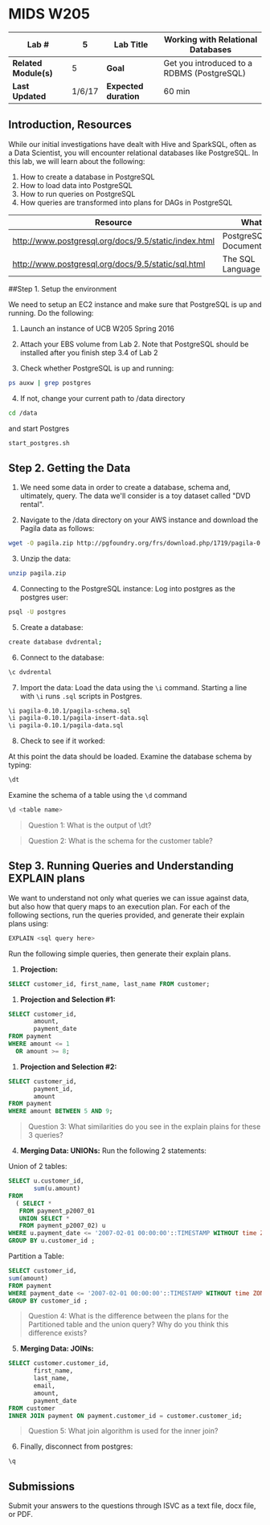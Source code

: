 # MIDS W205

| **Lab #** | 5 | **Lab Title** | Working with Relational Databases |
|---|---|---|---|
| **Related Module(s)** | 5 | **Goal** | Get you introduced to a RDBMS (PostgreSQL) |
| **Last Updated** | 1/6/17 | **Expected duration** | 60 min |


## Introduction, Resources

While our initial investigations have dealt with Hive and SparkSQL, often as a Data Scientist, you will encounter relational databases like PostgreSQL. In this lab, we will learn about the following:

1. How to create a database in PostgreSQL
2. How to load data into PostgreSQL
3. How to run queries on PostgreSQL
4. How queries are transformed into plans for DAGs in PostgreSQL

| Resource | What |
|---|---|
| http://www.postgresql.org/docs/9.5/static/index.html | PostgreSQL Documentation |
| http://www.postgresql.org/docs/9.5/static/sql.html | The SQL Language |


##Step 1. Setup the environment

We need to setup an EC2 instance and make sure that PostgreSQL is up and running. Do the following:

1. Launch an instance of UCB W205 Spring 2016

2. Attach your EBS volume from Lab 2. Note that PostgreSQL should be installed after you finish step 3.4 of Lab 2
  
3. Check whether PostgreSQL is up and running: 
  ```bash
  ps auxw | grep postgres
  ```
  
4. If not, change your current path to /data directory
  ```bash
  cd /data
  ``` 
and start Postgres 
  ```bash
  start_postgres.sh
  ```

## Step 2. Getting the Data
  
1. We need some data in order to create a database, schema and, ultimately, query. The data we'll consider is a toy dataset called "DVD rental".
  
2. Navigate to the /data directory on your AWS instance and download the Pagila data as follows:
  ```bash
  wget -O pagila.zip http://pgfoundry.org/frs/download.php/1719/pagila-0.10.1.zip
  ```

3. Unzip the data: 
  ```bash 
  unzip pagila.zip
  ```

4. Connecting to the PostgreSQL instance:
  Log into postgres as the postgres user: 
  ```bash
  psql -U postgres
  ```

5. Create a database:
  ```bash
  create database dvdrental;
  ```

6. Connect to the database:
  ```bash
  \c dvdrental
  ```

7. Import the data:
Load the data using the `\i` command. Starting a line with `\i` runs `.sql` scripts in Postgres.
  ```bash
  \i pagila-0.10.1/pagila-schema.sql
  \i pagila-0.10.1/pagila-insert-data.sql
  \i pagila-0.10.1/pagila-data.sql
  ```
8. Check to see if it worked:

  At this point the data should be loaded. 
  Examine the database schema by typing:
  ```bash
  \dt
  ```
  
  Examine the schema of a table using the `\d` command
  ```bash
  \d <table name>
  ```

> Question 1: What is the output of \dt?

> Question 2: What is the schema for the customer table?


## Step 3. Running Queries and Understanding EXPLAIN plans

We want to understand not only what queries we can issue against data, but also how that query maps to an execution plan. For each of the following sections, run the queries provided, and generate their explain plans using: 
  ```bash
  EXPLAIN <sql query here>
  ```

Run the following simple queries, then generate their explain plans.

1. **Projection:**

  ```sql
  SELECT customer_id, first_name, last_name FROM customer;
  ```
1. **Projection and Selection #1:**

  ```sql
  SELECT customer_id,
         amount,
         payment_date
  FROM payment
  WHERE amount <= 1
    OR amount >= 8;
  ```
  
1. **Projection and Selection #2:**

  ```sql
  SELECT customer_id,
         payment_id,
         amount
  FROM payment
  WHERE amount BETWEEN 5 AND 9;
  ```
  > Question 3: What similarities do you see in the explain plains for these 3 queries?

4. **Merging Data: UNIONs:**
  Run the following 2 statements: 

  Union of 2 tables:
  ```sql
  SELECT u.customer_id,
         sum(u.amount)
  FROM
    ( SELECT *
     FROM payment_p2007_01
     UNION SELECT *
     FROM payment_p2007_02) u
  WHERE u.payment_date <= '2007-02-01 00:00:00'::TIMESTAMP WITHOUT time ZONE
  GROUP BY u.customer_id ;
  ```
  Partition a Table:
  ```sql
  SELECT customer_id,
  sum(amount)
  FROM payment
  WHERE payment_date <= '2007-02-01 00:00:00'::TIMESTAMP WITHOUT time ZONE
  GROUP BY customer_id ;
  ```
  > Question 4: What is the difference between the plans for the Partitioned table and the union query? Why do you think this difference exists?

5. **Merging Data: JOINs:**
  ```sql
  SELECT customer.customer_id,
         first_name,
         last_name,
         email,
         amount,
         payment_date
  FROM customer
  INNER JOIN payment ON payment.customer_id = customer.customer_id;
  ```
> Question 5: What join algorithm is used for the inner join?

6. Finally, disconnect from postgres:
  ```bash
  \q
  ```

## Submissions

Submit your answers to the questions through ISVC as a text file, docx file, or PDF.
